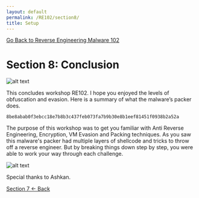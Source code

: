 ```yaml
---
layout: default
permalink: /RE102/section8/
title: Setup
---
```

[Go Back to Reverse Engineering Malware 102](https://nobarxtx.github.io/RE102/)

# Section 8: Conclusion #

![alt text](https://nobarxtx.github.io/RE102/images/typing.gif "intro")

This concludes workshop RE102. I hope you enjoyed the levels of obfuscation and evasion. Here is a summary of what the malware’s packer does.

```
8be8abab0f3ebcc18e7b8b3c437feb073fa7b9b30e8b1eef81451f0938b2a52a
```

The purpose of this workshop was to get you familiar with Anti Reverse Engineering, Encryption, VM Evasion and Packing techniques. As you saw this malware's packer had multiple layers of shellcode and tricks to throw off a reverse engineer. But by breaking things down step by step, you were able to work your way through each challenge.

![alt text](https://nobarxtx.github.io/RE102/images/Section8_Conclusion.png "Section8_Conclusion")

Special thanks to Ashkan.

[Section 7 <- Back](https://nobarxtx.github.io/RE102/section7)
